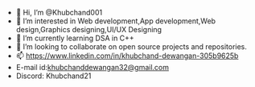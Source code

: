 - 👋 Hi, I’m @Khubchand001
- 👀 I’m interested in Web development,App development,Web design,Graphics designing,UI/UX Designing
- 🌱 I’m currently learning DSA in C++
- 💞️ I’m looking to collaborate on open source projects and repositories.
- 📫 https://www.linkedin.com/in/khubchand-dewangan-305b9625b
- E-mail id:khubchanddewangan32@gmail.com
- Discord: Khubchand21
<!---
Khubchand001/Khubchand001 is a ✨ special ✨ repository because its `README.md` (this file) appears on your GitHub profile.
You can click the Preview link to take a look at your changes.
--->
